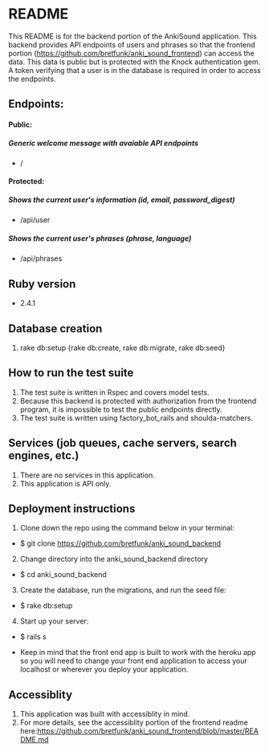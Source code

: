 # README
This README is for the backend portion of the AnkiSound application.  This backend provides API endpoints of users and phrases so that the frontend portion (https://github.com/bretfunk/anki_sound_frontend) can access the data.  This data is public but is protected with the Knock authentication gem.  A token verifying that a user is in the database is required in order to access the endpoints.

## Endpoints:

#### Public:
##### Generic welcome message with avaiable API endpoints
* /

#### Protected:

##### Shows the current user's information (id, email, password_digest)
* /api/user

##### Shows the current user's phrases (phrase, language)
* /api/phrases


## Ruby version
* 2.4.1

## Database creation
1.   rake db:setup {rake db:create, rake db:migrate, rake db:seed}

## How to run the test suite
1. The test suite is written in Rspec and covers model tests.  
2. Because this backend is protected with authorization from the frontend program, it is impossible to test the public endpoints directly.
3. The test suite is written using factory_bot_rails and shoulda-matchers.

## Services (job queues, cache servers, search engines, etc.)
1. There are no services in this application. 
2. This application is API only.

## Deployment instructions

1. Clone down the repo using the command below in your terminal:
- $ git clone https://github.com/bretfunk/anki_sound_backend

2. Change directory into the anki_sound_backend directory
- $ cd anki_sound_backend

3. Create the database, run the migrations, and run the seed file:
- $ rake db:setup

4. Start up your server:
- $ rails s

* Keep in mind that the front end app is built to work with the heroku app so you will need to change your front end application to access your localhost or wherever you deploy your application.

## Accessiblity
1. This application was built with accessiblity in mind.  
2. For more details, see the accessiblity portion of the frontend readme here:https://github.com/bretfunk/anki_sound_frontend/blob/master/README.md

<!--* ...-->
